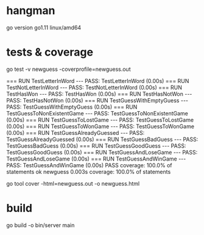 # hangman

go version go1.11 linux/amd64

# tests & coverage

go test -v newguess -coverprofile=newguess.out

=== RUN   TestLetterInWord
--- PASS: TestLetterInWord (0.00s)
=== RUN   TestNotLetterInWord
--- PASS: TestNotLetterInWord (0.00s)
=== RUN   TestHasWon
--- PASS: TestHasWon (0.00s)
=== RUN   TestHasNotWon
--- PASS: TestHasNotWon (0.00s)
=== RUN   TestGuessWithEmptyGuess
--- PASS: TestGuessWithEmptyGuess (0.00s)
=== RUN   TestGuessToNonExistentGame
--- PASS: TestGuessToNonExistentGame (0.00s)
=== RUN   TestGuessToLostGame
--- PASS: TestGuessToLostGame (0.00s)
=== RUN   TestGuessToWonGame
--- PASS: TestGuessToWonGame (0.00s)
=== RUN   TestGuessAlreadyGuessed
--- PASS: TestGuessAlreadyGuessed (0.00s)
=== RUN   TestGuessBadGuess
--- PASS: TestGuessBadGuess (0.00s)
=== RUN   TestGuessGoodGuess
--- PASS: TestGuessGoodGuess (0.00s)
=== RUN   TestGuessAndLoseGame
--- PASS: TestGuessAndLoseGame (0.00s)
=== RUN   TestGuessAndWinGame
--- PASS: TestGuessAndWinGame (0.00s)
PASS
coverage: 100.0% of statements
ok  	newguess	0.003s	coverage: 100.0% of statements

go tool cover -html=newguess.out -o newguess.html

# build

go build -o bin/server main

